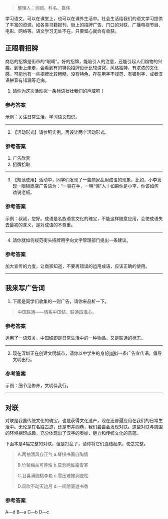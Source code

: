 > 整理人：圳祺、科名、嘉伟

学习语文，可以在课堂上，也可以在课外生活中。社会生活给我们的语文学习提供了丰富的资源，如各类书籍报刊、街上的招牌广告、门口的对联、广播电视节目、电影、网络等。语文学习无处不在，只要留心就会有收获。

 

## 正眼看招牌

商店的招牌是街市的“眼睛”。好的招牌，能吸引人的注意，还能引起人们购物的兴趣。到街上走走，会看到有的特色招牌设计比较讲究，风格独特，有浓浓的文化感。可能也有一些招牌比较粗糙，没有特色，存在用字不规范、有错别字，或者汉语拼音有错漏等毛病。

1. 请你为这次活动拟一条标语壮壮我们的声威吧！

### 参考答案

示例：关注日常生活，学习语文知识。

------



2. 【活动形式】请参照实例，再设计两个活动形式。

### 参考答案

1. 广告欣赏
2. 招牌拾取

------



3. 【规范使用】活动中，同学们发现了一些商家乱用成语的现象，比如，小李发现一眼镜商店广告语为：“一镜在手，一明“惊”人！如果你是小李，你该如何劝说老板。

### 参考答案

示例：叔叔，您好。成语是名族语言文化的瑰宝，不能这样随意应用，会使成语失去最初的含义，是对成语的不尊重。

------



4. 请你就如何规范街头招牌用字向文字管理部门提出一条建议。

###  参考答案

 加大宣传的力度，让商家知道，不要再错误的运用成语，应该正确的使用。

 

 

------

 

## 我来写广告词

1. 下面是同学们收集的一则广告，请你来品析一下。

> 中国联通——情系中国结，联通四海心。

### 参考答案

运用了一语双关，中国结即是日常生活中的一种物品，又是联通的标志。

------



2. 现在深圳正在创建文明城市，请你以中学生的身份🆔拟一条广告宣传语，倡导文明出行。

###  参考答案

 示例：细节见修养，文明伴我行。



------



## 对联

对联是我国传统文化的瑰宝，也是获得文化遗产，现在还普遍应用在我们的日常生活中。无论是在名胜古迹，还是市井闾巷，我们尝尝会发现对联。这些对联与周围的环境相印成趣，充分体现出了汉字的奥妙、魅力和传统文化的意蕴。

下面本是4幅完整的对联，但是打乱了，请你将它们连结起来，使之完整。

> A.两袖清风存正气   a.琴棋书画自陶情
>
> B.竹菊梅兰可养性   b.莫愁两鬓霜雪寒
>
> C.且喜满园桃李艳   c.雪压难摧涧底松
>
> D.风吹不动天边月   d.一间陋室透书香
>

### 参考答案

A—d  B—a  C—b  D—c
